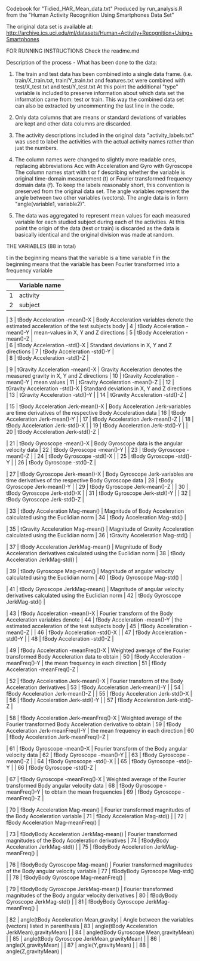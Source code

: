 Codebook for "Tidied_HAR_Mean_data.txt"
Produced by run_analysis.R from the "Human Activity Recognition Using Smartphones Data Set"


The original data set is available at:
http://archive.ics.uci.edu/ml/datasets/Human+Activity+Recognition+Using+Smartphones

FOR RUNNING INSTRUCTIONS Check the readme.md

Description of the process - What has been done to the data:

1. The train and test data has been combined into a single data frame. 
   (i.e. train/X_train.txt, train/Y_train.txt and features.txt were combined with test/X_test.txt and test/Y_test.txt
   At this point the additional "type" variable is included to preserve information about 
   which data set the information came from: test or train. This way the combined data set can also be extracted by 
   uncommenting the last line in the code.

2. Only data columns that are means or standard deviations of variables are kept and 
   other data columns are discarded.

3. The activity descriptions included in the original data "activity_labels.txt" was used to 
   label the activities with the actual activity names rather than just the numbers.

4. The column names were changed to slightly more readable ones, replacing abbreviations Acc with Acceleration and Gyro with Gyroscope
   The column names start with t or f describing whether the variable is original time-domain measurement (t) or 
   Fourier transformed frequency domain data (f). To keep the labels reasonably short, this convention is preserved from the 
   original data set. The angle variables represent the angle between two other variables (vectors). The angle data is in form 
   "angle(variable1, variable2)".

5. The data was aggregated to represent mean values for each measured variable for each studied subject during each of the activities.
   At this point the origin of the data (test or train) is discarded as the data is basically identical and the original division
   was made at random.
   


THE VARIABLES (88 in total)

t in the beginning means that the variable is a time variable
f in the beginning means that the variable has been Fourier transformed into a frequency variable

 

|    | Variable name                                   |   
|----|-------------------------------------------------|
| 1  | activity                                        | Name of the activity
| 2  | subject                                         | Identifier (number) of the test subject

| 3  | tBody Acceleration -mean()-X                    | Body Acceleration variables denote the estimated acceleration of the test subjects body
| 4  | tBody Acceleration -mean()-Y                    | mean-values in  X, Y and Z directions
| 5  | tBody Acceleration -mean()-Z                    |  
| 6  | tBody Acceleration -std()-X                     | Standard deviations in X, Y and Z directions 
| 7  | tBody Acceleration -std()-Y                     |  
| 8  | tBody Acceleration -std()-Z                     |  

| 9  | tGravity Acceleration -mean()-X                 | Gravity Acceleration denotes the measured gravity in X, Y and Z directions 
| 10 | tGravity Acceleration -mean()-Y                 | mean values 
| 11 | tGravity Acceleration -mean()-Z                 | 
| 12 | tGravity Acceleration -std()-X                  | Standard deviations in X, Y and Z directions 
| 13 | tGravity Acceleration -std()-Y                  | 
| 14 | tGravity Acceleration -std()-Z                  | 

| 15 | tBody Acceleration Jerk-mean()-X                | Body Acceleration Jerk-variables are time derivatives of the respective Body Acceleration data
| 16 | tBody Acceleration Jerk-mean()-Y                | 
| 17 | tBody Acceleration Jerk-mean()-Z                | 
| 18 | tBody Acceleration Jerk-std()-X                 | 
| 19 | tBody Acceleration Jerk-std()-Y                 | 
| 20 | tBody Acceleration Jerk-std()-Z                 | 

| 21 | tBody Gyroscope -mean()-X                       | Body Gyroscope data is the angular velocity data 
| 22 | tBody Gyroscope -mean()-Y                       | 
| 23 | tBody Gyroscope -mean()-Z                       | 
| 24 | tBody Gyroscope -std()-X                        | 
| 25 | tBody Gyroscope -std()-Y                        | 
| 26 | tBody Gyroscope -std()-Z                        | 

| 27 | tBody Gyroscope Jerk-mean()-X                   | Body Gyroscope Jerk-variables are time derivatives of the respective Body Gyroscope data
| 28 | tBody Gyroscope Jerk-mean()-Y                   | 
| 29 | tBody Gyroscope Jerk-mean()-Z                   | 
| 30 | tBody Gyroscope Jerk-std()-X                    | 
| 31 | tBody Gyroscope Jerk-std()-Y                    | 
| 32 | tBody Gyroscope Jerk-std()-Z                    | 

| 33 | tBody Acceleration Mag-mean()                   | Magnitude of Body Acceleration calculated using the Euclidian norm
| 34 | tBody Acceleration Mag-std()                    | 

| 35 | tGravity Acceleration Mag-mean()                | Magnitude of Gravity Acceleration calculated using the Euclidian norm
| 36 | tGravity Acceleration Mag-std()                 | 

| 37 | tBody Acceleration JerkMag-mean()               | Magnitude of Body Acceleration derivatives calculated using the Euclidian norm
| 38 | tBody Acceleration JerkMag-std()                | 

| 39 | tBody Gyroscope Mag-mean()                      | Magnitude of angular velocity calculated using the Euclidian norm
| 40 | tBody Gyroscope Mag-std()                       | 

| 41 | tBody Gyroscope JerkMag-mean()                  | Magnitude of angular velocity derivatives calculated using the Euclidian norm
| 42 | tBody Gyroscope JerkMag-std()                   | 

| 43 | fBody Acceleration -mean()-X                    | Fourier transform of the Body Acceleration variables denote 
| 44 | fBody Acceleration -mean()-Y                    | the estimated acceleration of the test subjects body
| 45 | fBody Acceleration -mean()-Z                    | 
| 46 | fBody Acceleration -std()-X                     | 
| 47 | fBody Acceleration -std()-Y                     | 
| 48 | fBody Acceleration -std()-Z                     | 

| 49 | fBody Acceleration -meanFreq()-X                | Weighted average of the Fourier transformed Body Acceleration data to obtain
| 50 | fBody Acceleration -meanFreq()-Y                | the mean frequency in each direction
| 51 | fBody Acceleration -meanFreq()-Z                | 

| 52 | fBody Acceleration Jerk-mean()-X                | Fourier transform of the Body Acceleration derivatives
| 53 | fBody Acceleration Jerk-mean()-Y                | 
| 54 | fBody Acceleration Jerk-mean()-Z                | 
| 55 | fBody Acceleration Jerk-std()-X                 | 
| 56 | fBody Acceleration Jerk-std()-Y                 | 
| 57 | fBody Acceleration Jerk-std()-Z                 | 

| 58 | fBody Acceleration Jerk-meanFreq()-X            | Weighted average of the Fourier transformed Body Acceleration derivative to obtain 
| 59 | fBody Acceleration Jerk-meanFreq()-Y            | the mean frequency in each direction
| 60 | fBody Acceleration Jerk-meanFreq()-Z            | 

| 61 | fBody Gyroscope -mean()-X                       | Fourier transform of the Body angular velocity data
| 62 | fBody Gyroscope -mean()-Y                       | 
| 63 | fBody Gyroscope -mean()-Z                       | 
| 64 | fBody Gyroscope -std()-X                        | 
| 65 | fBody Gyroscope -std()-Y                        | 
| 66 | fBody Gyroscope -std()-Z                        | 

| 67 | fBody Gyroscope -meanFreq()-X                   | Weighted average of the Fourier transformed Body angular velocity data
| 68 | fBody Gyroscope -meanFreq()-Y                   | to obtain the mean frequencies
| 69 | fBody Gyroscope -meanFreq()-Z                   | 

| 70 | fBody Acceleration Mag-mean()                   | Fourier transformed magnitudes of the Body Acceleration variable
| 71 | fBody Acceleration Mag-std()                    | 
| 72 | fBody Acceleration Mag-meanFreq()               | 

| 73 | fBodyBody Acceleration JerkMag-mean()           | Fourier transformed magnitudes of the Body Acceleration derivatives 
| 74 | fBodyBody Acceleration JerkMag-std()            | 
| 75 | fBodyBody Acceleration JerkMag-meanFreq()       | 

| 76 | fBodyBody Gyroscope Mag-mean()                  | Fourier transformed magnitudes of the Body angular velocity variable
| 77 | fBodyBody Gyroscope Mag-std()                   | 
| 78 | fBodyBody Gyroscope Mag-meanFreq()              | 

| 79 | fBodyBody Gyroscope JerkMag-mean()              | Fourier transformed magnitudes of the Body angular velocity derivatives
| 80 | fBodyBody Gyroscope JerkMag-std()               | 
| 81 | fBodyBody Gyroscope JerkMag-meanFreq()          | 

| 82 | angle(tBody Acceleration Mean,gravity)          | Angle between the variables (vectors) listed in parenthesis
| 83 | angle(tBody Acceleration JerkMean),gravityMean) | 
| 84 | angle(tBody Gyroscope Mean,gravityMean)         | 
| 85 | angle(tBody Gyroscope JerkMean,gravityMean)     | 
| 86 | angle(X,gravityMean)                            | 
| 87 | angle(Y,gravityMean)                            | 
| 88 | angle(Z,gravityMean)                            | 